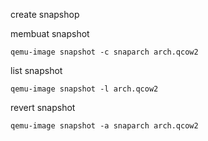 create snapshop

membuat snapshot
```
qemu-image snapshot -c snaparch arch.qcow2
```

list snapshot
```
qemu-image snapshot -l arch.qcow2
```

revert snapshot
```
qemu-image snapshot -a snaparch arch.qcow2
```
